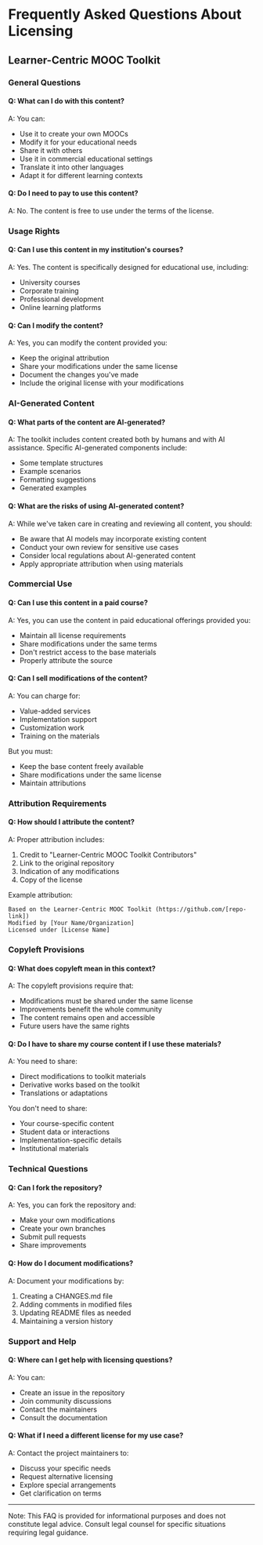 # Frequently Asked Questions About Licensing
## Learner-Centric MOOC Toolkit

### General Questions

#### Q: What can I do with this content?
A: You can:
- Use it to create your own MOOCs
- Modify it for your educational needs
- Share it with others
- Use it in commercial educational settings
- Translate it into other languages
- Adapt it for different learning contexts

#### Q: Do I need to pay to use this content?
A: No. The content is free to use under the terms of the license.

### Usage Rights

#### Q: Can I use this content in my institution's courses?
A: Yes. The content is specifically designed for educational use, including:
- University courses
- Corporate training
- Professional development
- Online learning platforms

#### Q: Can I modify the content?
A: Yes, you can modify the content provided you:
- Keep the original attribution
- Share your modifications under the same license
- Document the changes you've made
- Include the original license with your modifications

### AI-Generated Content

#### Q: What parts of the content are AI-generated?
A: The toolkit includes content created both by humans and with AI assistance. Specific AI-generated components include:
- Some template structures
- Example scenarios
- Formatting suggestions
- Generated examples

#### Q: What are the risks of using AI-generated content?
A: While we've taken care in creating and reviewing all content, you should:
- Be aware that AI models may incorporate existing content
- Conduct your own review for sensitive use cases
- Consider local regulations about AI-generated content
- Apply appropriate attribution when using materials

### Commercial Use

#### Q: Can I use this content in a paid course?
A: Yes, you can use the content in paid educational offerings provided you:
- Maintain all license requirements
- Share modifications under the same terms
- Don't restrict access to the base materials
- Properly attribute the source

#### Q: Can I sell modifications of the content?
A: You can charge for:
- Value-added services
- Implementation support
- Customization work
- Training on the materials

But you must:
- Keep the base content freely available
- Share modifications under the same license
- Maintain attributions

### Attribution Requirements

#### Q: How should I attribute the content?
A: Proper attribution includes:
1. Credit to "Learner-Centric MOOC Toolkit Contributors"
2. Link to the original repository
3. Indication of any modifications
4. Copy of the license

Example attribution:
```
Based on the Learner-Centric MOOC Toolkit (https://github.com/[repo-link])
Modified by [Your Name/Organization]
Licensed under [License Name]
```

### Copyleft Provisions

#### Q: What does copyleft mean in this context?
A: The copyleft provisions require that:
- Modifications must be shared under the same license
- Improvements benefit the whole community
- The content remains open and accessible
- Future users have the same rights

#### Q: Do I have to share my course content if I use these materials?
A: You need to share:
- Direct modifications to toolkit materials
- Derivative works based on the toolkit
- Translations or adaptations

You don't need to share:
- Your course-specific content
- Student data or interactions
- Implementation-specific details
- Institutional materials

### Technical Questions

#### Q: Can I fork the repository?
A: Yes, you can fork the repository and:
- Make your own modifications
- Create your own branches
- Submit pull requests
- Share improvements

#### Q: How do I document modifications?
A: Document your modifications by:
1. Creating a CHANGES.md file
2. Adding comments in modified files
3. Updating README files as needed
4. Maintaining a version history

### Support and Help

#### Q: Where can I get help with licensing questions?
A: You can:
- Create an issue in the repository
- Join community discussions
- Contact the maintainers
- Consult the documentation

#### Q: What if I need a different license for my use case?
A: Contact the project maintainers to:
- Discuss your specific needs
- Request alternative licensing
- Explore special arrangements
- Get clarification on terms

---

Note: This FAQ is provided for informational purposes and does not constitute legal advice. Consult legal counsel for specific situations requiring legal guidance.